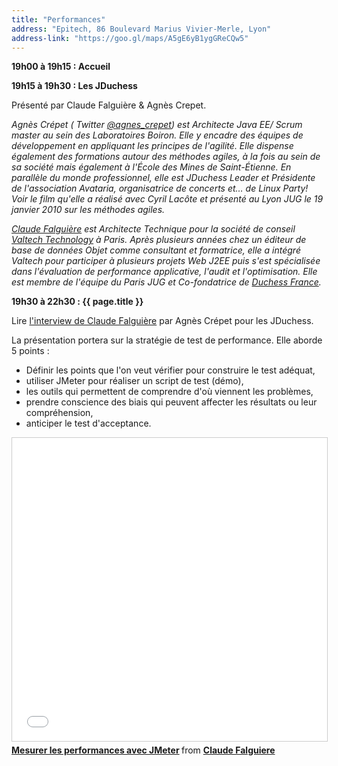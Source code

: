 ```yaml
---
title: "Performances"
address: "Epitech, 86 Boulevard Marius Vivier-Merle, Lyon"
address-link: "https://goo.gl/maps/A5gE6yB1ygGReCQw5"
---
```


**19h00 à 19h15 : Accueil**

**19h15 à 19h30 : Les JDuchess**

Présenté par Claude Falguière & Agnès Crepet.

*Agnès Crépet
( <i class="fab fa-twitter"></i><span class="d-sm-none"> Twitter</span> [@agnes_crepet](http://twitter.com/agnes_crepet))
est Architecte Java EE/ Scrum master au sein des Laboratoires Boiron. Elle y encadre des équipes de développement en appliquant les principes de l'agilité. Elle dispense également des formations autour des méthodes agiles, à la fois au sein de sa société mais également à l'École des Mines de Saint-Étienne. En parallèle du monde professionnel, elle est JDuchess Leader et Présidente de l'association Avataria, organisatrice de concerts et… de Linux Party!
Voir le film qu'elle a réalisé avec Cyril Lacôte et présenté au Lyon JUG le 19 janvier 2010 sur les méthodes agiles.*

*[Claude Falguière](http://cfalguiere.wordpress.com/)
est Architecte Technique pour la société de conseil
[Valtech Technology](http://www.valtech.fr/fr/index.html)
à Paris. Après plusieurs années chez un éditeur de base de données Objet comme consultant et formatrice, elle a intégré Valtech pour participer à plusieurs projets Web J2EE puis s'est spécialisée dans l'évaluation de performance applicative, l'audit et l'optimisation. Elle est membre de l'équipe du Paris JUG et Co-fondatrice de
[Duchess France](http://jduchess.org/duchess-france/).*


**19h30 à 22h30 : {{ page.title }}**

Lire
[l'interview de Claude Falguière](http://jduchess.org/duchess-france/blog/soiree-performances-au-lyon-jug-avec-claude-falguiere/)
par Agnès Crépet pour les JDuchess.

La présentation portera sur la stratégie de test de performance. Elle aborde 5 points :

* Définir les points que l'on veut vérifier pour construire le test adéquat,
* utiliser JMeter pour réaliser un script de test (démo),
* les outils qui permettent de comprendre d'où viennent les problèmes,
* prendre conscience des biais qui peuvent affecter les résultats ou leur compréhension,
* anticiper le test d'acceptance.

<iframe src="//www.slideshare.net/slideshow/embed_code/key/6TRCVpcc2QtiQH" width="595" height="485" frameborder="0" marginwidth="0" marginheight="0" scrolling="no" style="border:1px solid #CCC; border-width:1px; margin-bottom:5px; max-width: 100%;" allowfullscreen> </iframe> <div style="margin-bottom:5px"> <strong> <a href="//www.slideshare.net/claude.falguiere/mesurer-les-performances-avec-jmeter" title="Mesurer les performances avec JMeter" target="_blank">Mesurer les performances avec JMeter</a> </strong> from <strong><a href="https://www.slideshare.net/claude.falguiere" target="_blank">Claude Falguiere</a></strong> </div>
